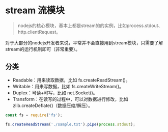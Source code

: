 # stream 流模块

> nodejs的核心模块，基本上都是stream的的实例，比如process.stdout、http.clientRequest。

对于大部分的nodejs开发者来说，平常并不会直接用到stream模块，只需要了解stream的运行机制即可（非常重要）。

## 分类

- Readable：用来读取数据，比如 fs.createReadStream()。
- Writable：用来写数据，比如 fs.createWriteStream()。
- Duplex：可读+可写，比如 net.Socket()。
- Transform：在读写的过程中，可以对数据进行修改，比如 zlib.createDeflate()（数据压缩/解压）。

```js
const fs = require('fs');

fs.createReadStream('./sample.txt').pipe(process.stdout);
```
